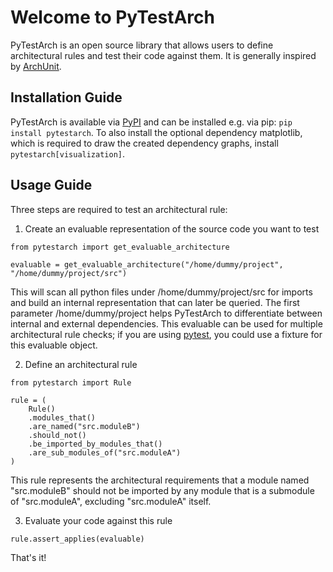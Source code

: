 # Welcome to PyTestArch

PyTestArch is an open source library that allows users to define architectural rules and test their code against them. It is 
generally inspired by [ArchUnit](https://www.archunit.org/).

## Installation Guide
PyTestArch is available via [PyPI](https://pypi.org/project/pytestarch/) and can be installed e.g. via pip: `pip install pytestarch`. To also install the
optional dependency matplotlib, which is required to draw the created dependency graphs, install `pytestarch[visualization]`.

## Usage Guide
Three steps are required to test an architectural rule:

1) Create an evaluable representation of the source code you want to test

```
from pytestarch import get_evaluable_architecture

evaluable = get_evaluable_architecture("/home/dummy/project", "/home/dummy/project/src")
```
This will scan all python files under /home/dummy/project/src for imports and build an internal representation that can
later be queried. The first parameter /home/dummy/project helps PyTestArch to differentiate between internal and external 
dependencies. This evaluable can be used for multiple architectural rule checks; if you are using [pytest](https://docs.pytest.org/en/7.1.x/),
you could use a fixture for this evaluable object.

2) Define an architectural rule

```
from pytestarch import Rule

rule = (
    Rule()
    .modules_that() 
    .are_named("src.moduleB") 
    .should_not() 
    .be_imported_by_modules_that() 
    .are_sub_modules_of("src.moduleA")
)
```

This rule represents the architectural requirements that a module named "src.moduleB" should not be imported by any module
that is a submodule of "src.moduleA", excluding "src.moduleA" itself.

3) Evaluate your code against this rule

```
rule.assert_applies(evaluable)
```
That's it!